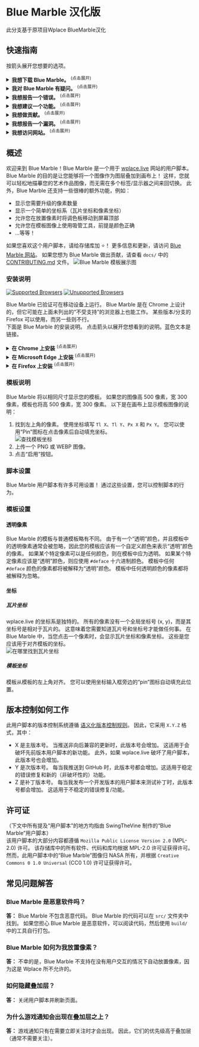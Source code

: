 <h1>Blue Marble 汉化版</h1>
此分支基于原项目Wplace BlueMarble汉化
<h2>快速指南</h2>
<p>
按箭头展开您想要的选项。
<details>
<summary>
<b>我想下载 Blue Marble。</b> <sup>(点击展开)</sup>
</summary>
<a href="#installation-instructions">点击此处</a> 查看安装说明。
</details>
<details>
<summary>
<b>我对 Blue Marble 有疑问。</b> <sup>(点击展开)</sup>
</summary>
<a href="https://discord.gg/tpeBPy46hf" target="_blank" rel="noopener noreferrer">点击此处</a> 加入 Blue Marble 支持 Discord 服务器。
<br>
<a href="https://github.com/SwingTheVine/Wplace-BlueMarble/discussions/categories/q-a">点击此处</a> 访问 Blue Marble 的 GitHub 帮助和问题页面。
</details>
<details>
<summary>
<b>我想报告一个错误。</b> <sup>(点击展开)</sup>
</summary>
<a href="https://github.com/SwingTheVine/Wplace-BlueMarble/issues/new/choose">点击此处</a> 报告错误，然后选择“Bug Report”选项。
</details>
<details>
<summary>
<b>我想建议一个功能。</b> <sup>(点击展开)</sup>
</summary>
<a href="https://github.com/SwingTheVine/Wplace-BlueMarble/issues/new/choose">点击此处</a> 建议一个功能，然后选择“Feature Request”选项。
</details>
<details>
<summary>
<b>我想做贡献。</b> <sup>(点击展开)</sup>
</summary>
<a href="https://github.com/SwingTheVine/Wplace-BlueMarble/blob/main/docs/CONTRIBUTING.md">点击此处</a> 阅读贡献指南。
</details>
<details>
<summary>
<b>我想报告一个漏洞。</b> <sup>(点击展开)</sup>

</summary>
<a href="https://github.com/SwingTheVine/Wplace-BlueMarble/security">点击此处</a> 提交漏洞报告。
</details>
<details>
<summary>
<b>我想访问网站。</b> <sup>(点击展开)</sup>
</summary>
<a href="https://bluemarble.camilledaguin.fr/" target="_blank" rel="noopener noreferrer">点击此处</a> 访问 Blue Marble 官方网站。
</details>
</p>

<h2>概述</h2>
<p>
欢迎来到 Blue Marble！Blue Marble 是一个用于 <a href="https://wplace.live/" target="_blank" rel="noopener noreferrer">wplace.live</a> 网站的用户脚本。
Blue Marble 的目的是让您能够将一个图像作为图层叠加到画布上！
这样，您就可以轻松地描摹您的艺术作品图像，而无需在多个标签/显示器之间来回切换。
此外，Blue Marble 还支持一些很棒的额外功能，例如：
<ul>
<li>显示您需要升级的像素数量</li>
<li>显示一个简单的坐标系（瓦片坐标和像素坐标）</li>
<li>允许您在放置像素时将调色板移动到屏幕顶部</li>
<li>允许您在模板图像上使用吸管工具，前提是颜色正确</li>
<li>...等等！</li>
</ul>
如果您喜欢这个用户脚本，请给存储库加 ⭐！
更多信息和更新，请访问 <a href="https://bluemarble.camilledaguin.fr/" target="_blank" rel="noopener noreferrer">Blue Marble 网站</a>。
如果您想为 Blue Marble 做出贡献，请查看 <code>docs/</code> 中的 <a href="https://github.com/SwingTheVine/Wplace-BlueMarble/blob/main/docs/CONTRIBUTING.md" target="_blank" rel="noopener noreferrer">CONTRIBUTING.md</a> 文件。
<img alt="Blue Marble 模板展示图" src="./assets/Showcase1.png">

<h3>安装说明</h3>
<a href="" target="_blank" rel="noopener noreferrer"><img alt="Supported Browsers" src="https://img.shields.io/badge/Supported%20Browsers-Chrome%20%7C%20Firefox%2A%20%7C%20Safari%20%7C%20Edge%20%7C%20Brave-orange?style=flat"></a>
<a href="" target="_blank" rel="noopener noreferrer"><img alt="Unupported Browsers" src="https://img.shields.io/badge/Unsupported%20Browsers-Firefox%2A%20%7C%20Kiwi%20%7C%20Vivaldi-red?style=flat"></a>
<p>
Blue Marble 已验证可在移动设备上运行。
Blue Marble 是在 Chrome 上设计的，但它可能在上面未列出的“不受支持”的浏览器上也能工作。
某些版本/分支的 Firefox 可以使用，而另一些则不行。
<br>
下面是 Blue Marble 的安装说明。
点击箭头以展开您想看到的说明。蓝色文本是链接。
<details>
<summary>
<b>在 Chrome 上安装</b> <sup>(点击展开)</sup>
</summary>
<a href="https://www.youtube.com/watch?v=gg5oiJcftEc" target="_blank" rel="noopener noreferrer"><img alt="安装教程" src="https://img.shields.io/badge/Install_Tutorial-gray?style=flat&logo=YouTube&logoColor=white&logoSize=auto&labelColor=darkred"></a>
<ol>
<li>为 Chrome 安装 <a href="https://chromewebstore.google.com/detail/tampermonkey/dhdgffkkebhmkfjojejmpbldmpobfkfo" target="_blank" rel="noopener noreferrer">TamperMonkey</a> 扩展。
<br>
<img alt="点击 '添加扩展' 按钮" src="https://github.com/SwingTheVine/Wplace-BlueMarble/blob/main/docs/assets/ComputerChromeInstall1.png"></li>
<li>右键单击该扩展。
<br>
<img alt="进入 '管理扩展' 菜单" src="https://github.com/SwingTheVine/Wplace-BlueMarble/blob/main/docs/assets/ComputerChromeInstall2.png"></li>
<li>左键单击“管理扩展”。</li>
<li>启用“开发者模式”。
<br>
<img alt="启用 '开发者模式' 和 '允许用户脚本'" src="https://github.com/SwingTheVine/Wplace-BlueMarble/blob/main/docs/assets/ComputerChromeInstall3.png"></li>
<li>启用“允许用户脚本”。</li>
<li><strong>一键安装：</strong> 点击此链接直接安装 Blue Marble：<a href="https://github.com/Rckmuyue/Wplace-BlueMarble-CN/releases/download/v0.85.0/BlueMarble.user.js" target="_blank" rel="noopener noreferrer"><strong>安装 Blue Marble</strong></a>
<br>
TamperMonkey 将自动检测用户脚本并提示您安装。</li>
<li>刷新 <a href="https://wplace.live/" target="_blank" rel="noopener noreferrer">wplace.live</a> 网页。</li>
</ol>

</details>
<details>
<summary>
<b>在 Microsoft Edge 上安装</b> <sup>(点击展开)</sup>
</summary>
<ol>
<li>为 Microsoft Edge 安装 <a href="https://microsoftedge.microsoft.com/addons/detail/iikmkjmpaadaobahmlepeloendndfphd" target="_blank" rel="noopener noreferrer">TamperMonkey</a> 插件。
<br>
<img alt="点击 '获取' 按钮" src="https://github.com/SwingTheVine/Wplace-BlueMarble/blob/main/docs/assets/ComputerEdgeInstall1.png"></li>
<li>右键单击该扩展。
<br>
<img alt="进入 '管理扩展' 菜单" src="https://github.com/SwingTheVine/Wplace-BlueMarble/blob/main/docs/assets/ComputerEdgeInstall2.png"></li>
<li>左键单击“管理扩展”。</li>
<li>启用“开发者模式”。
<br>
<img alt="启用 '开发者模式'" src="https://github.com/SwingTheVine/Wplace-BlueMarble/blob/main/docs/assets/ComputerEdgeInstall3.png"></li>
<li>在最新版本的“Assets”中下载 <a href="https://github.com/Rckmuyue/Wplace-BlueMarble-CN/releases" target="_blank" rel="noopener noreferrer">BlueMarble.user.js</a> 文件。</li>
<li>打开 TamperMonkey 仪表板。
<br>
<img alt="进入 TamperMonkey '仪表板'" src="https://github.com/SwingTheVine/Wplace-BlueMarble/blob/main/docs/assets/ComputerEdgeInstall4.png"></li>
<li>将 <code>BlueMarble.user.js</code> 文件拖入 TamperMonkey 仪表板。
<br>
<img alt="将用户脚本拖入仪表板" src="https://github.com/SwingTheVine/Wplace-BlueMarble/blob/main/docs/assets/ComputerChromeInstall5.png"></li>
<li>点击“安装”按钮来安装 Blue Marble。
<br>
<img alt="点击 '安装' 按钮" src="https://github.com/SwingTheVine/Wplace-BlueMarble/blob/main/docs/assets/ComputerChromeInstall6.png"></li>
<li>在 TamperMonkey 仪表板中启用 Blue Marble。
<br>
<img alt="启用 Blue Marble" src="https://github.com/SwingTheVine/Wplace-BlueMarble/blob/main/docs/assets/ComputerChromeInstall7.png"></li>
<li>刷新 <a href="https://wplace.live/" target="_blank" rel="noopener noreferrer">wplace.live</a> 网页。</li>
</ol>
</details>
<details>
<summary>
<b>在 Firefox 上安装</b> <sup>(点击展开)</sup>
</summary>
<ol>
<li>为 Firefox 安装 <a href="https://addons.mozilla.org/en-US/firefox/addon/tampermonkey/" target="_blank" rel="noopener noreferrer">TamperMonkey</a> 插件。
<br>
<img alt="点击 '添加到 Firefox' 按钮" src="https://github.com/SwingTheVine/Wplace-BlueMarble/blob/main/docs/assets/ComputerFireFoxInstall1.png"></li>
<li><strong>一键安装：</strong> 点击此链接直接安装 Blue Marble：<a href="https://github.com/Rckmuyue/Wplace-BlueMarble-CN/releases/download/v0.85.0/BlueMarble.user.js" target="_blank" rel="noopener noreferrer"><strong>安装 Blue Marble</strong></a>
<br>
TamperMonkey 将自动检测用户脚本并提示您安装。</li>
<li>刷新 <a href="https://wplace.live/" target="_blank" rel="noopener noreferrer">wplace.live</a> 网页。</li>
</ol>
</details>
</p>

<h3>模板说明</h3>
<p>

Blue Marble 将以相同尺寸显示您的模板。
如果您的图像高 500 像素，宽 300 像素，模板也将高 500 像素，宽 300 像素。
以下是在画布上显示模板图像的说明：
<ol>
<li>找到左上角的像素。
使用坐标填写 <code>Tl X</code>、<code>Tl Y</code>、<code>Px X</code> 和 <code>Px Y</code>。
您可以使用“Pin”图标在点击像素后自动填充坐标。
<br>
<img alt="查找模板坐标" src="https://github.com/SwingTheVine/Wplace-BlueMarble/blob/main/docs/assets/TemplateCoordinates1.png"></li>
<li>上传一个 PNG 或 WEBP 图像。</li>
<li>点击“启用”按钮。</li>
</ol>

</p>

<h3>脚本设置</h3>
<p>
Blue Marble 用户脚本有许多可用设置！
通过这些设置，您可以控制脚本的行为。
</p>

<h3>模板设置</h3>
<p>
<h4>透明像素</h4>
<p>
Blue Marble 的模板与普通模板略有不同。
由于有一个“透明”颜色，并且模板中的透明像素通常会被忽略，因此您的模板应该有一个自定义颜色来表示“透明”颜色的像素。
如果某个特定像素可以是任何颜色，则在模板中应为透明。
如果某个特定像素应该是“透明”颜色，则应使用 <code>#deface</code> 十六进制颜色。
模板中任何 <code>#deface</code> 颜色的像素都将被解释为“透明”颜色。
模板中任何透明颜色的像素都将被解释为忽略。
</p>
<h4>坐标</h4>
<p>
<h5>瓦片坐标</h5>
<p>
wplace.live 的坐标系是独特的。
所有的像素没有一个全局坐标号 (x, y)，而是其坐标号是相对于瓦片的。
这意味着您需要知道瓦片号和坐标号才能做任何事。
在 Blue Marble 中，当您点击一个像素时，会显示瓦片坐标和像素坐标。
这些是您应该用于对齐模板的坐标。
<br>
<img alt="在哪里找到瓦片坐标" src="https://github.com/SwingTheVine/Wplace-BlueMarble/blob/main/docs/assets/TemplateCoordinatesDisplay.png">
</p>
<h5>模板坐标</h5>
<p>
模板从模板的左上角对齐。
您可以使用坐标输入框旁边的“pin”图标自动填充此位置。
</p>
</p>
</p>
</p>

<h2>版本控制如何工作</h2>
<p>
此用户脚本的版本控制系统遵循 <a href="https://semver.org/" target="_blank" rel="noopener noreferrer">语义化版本控制规则</a>。
因此，它采用 <code>X.Y.Z</code> 格式，其中：
<ul>
<li>X 是主版本号。
当推送非向后兼容的更新时，此版本号会增加。
这适用于会破坏先前版本用户脚本的新功能。
此外，如果 wplace.live 破坏了用户脚本，此版本号也会增加。</li>
<li>Y 是次版本号。
每当我推送到 GitHub 时，此版本号都会增加。这适用于稳定的错误修复和新的（非破坏性的）功能。</li>
<li>Z 是补丁版本号。
每当我发布一个开发版本的用户脚本来测试补丁时，此版本号都会增加。
这适用于不稳定的错误修复/功能。</li>
</ul>
</p>

<h2>许可证</h2>
<p>
（下文中所有提及“用户脚本”的地方均指由 SwingTheVine 制作的“Blue Marble”用户脚本）<br>
该用户脚本的大部分内容都遵循 <code>Mozilla Public License Version 2.0</code> (MPL-2.0) 许可。
该存储库中的所有软件、代码和库均根据 MPL-2.0 许可证获得许可。
然而，此用户脚本中的“Blue Marble”图像归 NASA 所有，并根据 <code>Creative Commons 0 1.0 Universal</code> (CC0 1.0) 许可证获得许可。
</p>

<h2>常见问题解答</h2>
<p>
<h3>Blue Marble 是恶意软件吗？</h3>
<p><b>答：</b> Blue Marble 不包含恶意代码。
Blue Marble 的代码可以在 <code>src/</code> 文件夹中找到。
如果您担心 Blue Marble 是恶意软件，可以阅读代码，然后使用 <code>build/</code> 中的工具自行打包。
<h3>Blue Marble 如何为我放置像素？</h3>
<p><b>答：</b> 不幸的是，Blue Marble 不支持在没有用户交互的情况下自动放置像素，因为这是 Wplace 所不允许的。
<h3>如何隐藏叠加层？</h3>
<p><b>答：</b> 关闭用户脚本并刷新页面。</p>

<h3>为什么游戏通知会出现在叠加层之上？</h3>
<p><b>答：</b> 游戏通知只有在需要立即关注时才会出现。
因此，它们的优先级高于叠加层（通常不需要关注）。</p>
</p>
